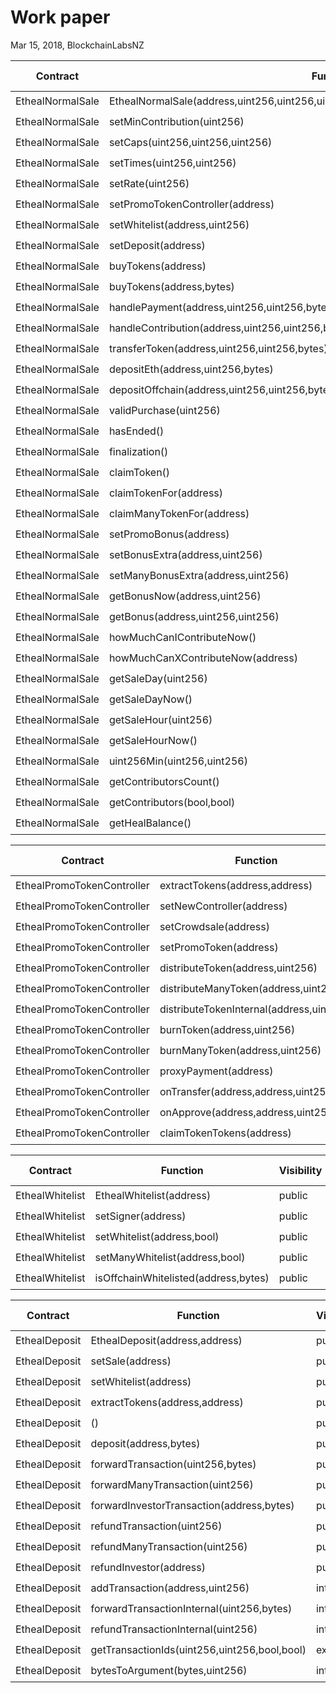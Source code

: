 # Work paper

Mar 15, 2018, BlockchainLabsNZ


|     Contract     |                                         Function                                          | Visibility | Constant |   Returns    |                   Modifiers                    |              Static Analysis              |   Test Coverage    | Functional Analysis |
|------------------|-------------------------------------------------------------------------------------------|------------|----------|--------------|------------------------------------------------|-------------------------------------------|--------------------|---------------------|
| EthealNormalSale | EthealNormalSale(address,uint256,uint256,uint256,uint256,uint256,uint256,uint256,address) | public     | false    |              | CappedCrowdsale,FinalizableCrowdsale,Crowdsale | :white_check_mark::ballot_box_with_check: | :white_check_mark: | :white_check_mark:  |
| EthealNormalSale | setMinContribution(uint256)                                                               | public     | false    |              | onlyOwner                                      | :white_check_mark::ballot_box_with_check: | :white_check_mark: | :white_check_mark:  |
| EthealNormalSale | setCaps(uint256,uint256,uint256)                                                          | public     | false    |              | onlyOwner                                      | :white_check_mark::ballot_box_with_check: | :white_check_mark: | :white_check_mark:  |
| EthealNormalSale | setTimes(uint256,uint256)                                                                 | public     | false    |              | onlyOwner                                      | :white_check_mark::ballot_box_with_check: | :white_check_mark: | :white_check_mark:  |
| EthealNormalSale | setRate(uint256)                                                                          | public     | false    |              | onlyOwner                                      | :white_check_mark::ballot_box_with_check: | :white_check_mark: | :white_check_mark:  |
| EthealNormalSale | setPromoTokenController(address)                                                          | public     | false    |              | onlyOwner                                      | :white_check_mark::ballot_box_with_check: | :white_check_mark: | :white_check_mark:  |
| EthealNormalSale | setWhitelist(address,uint256)                                                             | public     | false    |              | onlyOwner                                      | :white_check_mark::ballot_box_with_check: | :white_check_mark: | :white_check_mark:  |
| EthealNormalSale | setDeposit(address)                                                                       | public     | false    |              | onlyOwner                                      | :white_check_mark::ballot_box_with_check: | :white_check_mark: | :white_check_mark:  |
| EthealNormalSale | buyTokens(address)                                                                        | public     | false    |              | payable,whenNotPaused                          | :white_check_mark::ballot_box_with_check: | :white_check_mark: | :white_check_mark:  |
| EthealNormalSale | buyTokens(address,bytes)                                                                  | public     | false    |              | payable,whenNotPaused                          | :white_check_mark::ballot_box_with_check: | :white_check_mark: | :white_check_mark:  |
| EthealNormalSale | handlePayment(address,uint256,uint256,bytes)                                              | internal   | false    |              |                                                | :white_check_mark::ballot_box_with_check: | :white_check_mark: | :white_check_mark:  |
| EthealNormalSale | handleContribution(address,uint256,uint256,bytes)                                         | internal   | false    | uint256      |                                                | :white_check_mark::ballot_box_with_check: | :white_check_mark: | :white_check_mark:  |
| EthealNormalSale | transferToken(address,uint256,uint256,bytes)                                              | internal   | false    |              |                                                | :white_check_mark::ballot_box_with_check: | :white_check_mark: | :white_check_mark:  |
| EthealNormalSale | depositEth(address,uint256,bytes)                                                         | public     | false    |              | payable,whenNotPaused                          | :white_check_mark::ballot_box_with_check: | :white_check_mark: | :white_check_mark:  |
| EthealNormalSale | depositOffchain(address,uint256,uint256,bytes)                                            | public     | false    |              | onlyOwner,whenNotPaused                        | :white_check_mark::ballot_box_with_check: | :white_check_mark: | :white_check_mark:  |
| EthealNormalSale | validPurchase(uint256)                                                                    | internal   | true     | bool         |                                                | :white_check_mark::ballot_box_with_check: | :white_check_mark: | :white_check_mark:  |
| EthealNormalSale | hasEnded()                                                                                | public     | true     | bool         |                                                | :white_check_mark::ballot_box_with_check: | :white_check_mark: | :white_check_mark:  |
| EthealNormalSale | finalization()                                                                            | internal   | false    |              |                                                | :white_check_mark::ballot_box_with_check: | :white_check_mark: | :white_check_mark:  |
| EthealNormalSale | claimToken()                                                                              | public     | false    |              | afterSale                                      | :white_check_mark::ballot_box_with_check: | :white_check_mark: | :white_check_mark:  |
| EthealNormalSale | claimTokenFor(address)                                                                    | public     | false    |              | afterSale,whenNotPaused                        | :white_check_mark::ballot_box_with_check: | :white_check_mark: | :white_check_mark:  |
| EthealNormalSale | claimManyTokenFor(address)                                                                | external   | false    |              | afterSale                                      | :white_check_mark::ballot_box_with_check: | :white_check_mark: | :white_check_mark:  |
| EthealNormalSale | setPromoBonus(address)                                                                    | public     | false    |              |                                                | :white_check_mark::ballot_box_with_check: | :white_check_mark: | :white_check_mark:  |
| EthealNormalSale | setBonusExtra(address,uint256)                                                            | public     | false    |              | onlyOwner                                      | :white_check_mark::ballot_box_with_check: | :white_check_mark: | :white_check_mark:  |
| EthealNormalSale | setManyBonusExtra(address,uint256)                                                        | external   | false    |              | onlyOwner                                      | :white_check_mark::ballot_box_with_check: | :white_check_mark: | :white_check_mark:  |
| EthealNormalSale | getBonusNow(address,uint256)                                                              | public     | false    | uint256      | view                                           | :white_check_mark::ballot_box_with_check: | :white_check_mark: | :white_check_mark:  |
| EthealNormalSale | getBonus(address,uint256,uint256)                                                         | public     | false    | _bonus       | view                                           | :white_check_mark::ballot_box_with_check: | :white_check_mark: | :white_check_mark:  |
| EthealNormalSale | howMuchCanIContributeNow()                                                                | public     | false    | uint256      | view                                           | :white_check_mark::ballot_box_with_check: | :white_check_mark: | :white_check_mark:  |
| EthealNormalSale | howMuchCanXContributeNow(address)                                                         | public     | false    | uint256      | view                                           | :white_check_mark::ballot_box_with_check: | :white_check_mark: | :white_check_mark:  |
| EthealNormalSale | getSaleDay(uint256)                                                                       | public     | false    | uint256      | view                                           | :white_check_mark::ballot_box_with_check: | :white_check_mark: | :white_check_mark:  |
| EthealNormalSale | getSaleDayNow()                                                                           | public     | false    | uint256      | view                                           | :white_check_mark::ballot_box_with_check: | :white_check_mark: | :white_check_mark:  |
| EthealNormalSale | getSaleHour(uint256)                                                                      | public     | false    | uint256      | view                                           | :white_check_mark::ballot_box_with_check: | :white_check_mark: | :white_check_mark:  |
| EthealNormalSale | getSaleHourNow()                                                                          | public     | false    | uint256      | view                                           | :white_check_mark::ballot_box_with_check: | :white_check_mark: | :white_check_mark:  |
| EthealNormalSale | uint256Min(uint256,uint256)                                                               | internal   | false    | uint256      | pure                                           | :white_check_mark::ballot_box_with_check: | :white_check_mark: | :white_check_mark:  |
| EthealNormalSale | getContributorsCount()                                                                    | public     | false    | uint256      | view                                           | :white_check_mark::ballot_box_with_check: | :white_check_mark: | :white_check_mark:  |
| EthealNormalSale | getContributors(bool,bool)                                                                | public     | false    | contributors | view                                           | :white_check_mark::ballot_box_with_check: | :white_check_mark: | :white_check_mark:  |
| EthealNormalSale | getHealBalance()                                                                          | public     | false    | uint256      | view                                           | :white_check_mark::ballot_box_with_check: | :white_check_mark: | :white_check_mark:  |

|     Contract     |                                         Function                                          | Visibility | Constant |   Returns    |                   Modifiers                    |              Static Analysis              |   Test Coverage    | Functional Analysis |
|------------------|-------------------------------------------------------------------------------------------|------------|----------|--------------|------------------------------------------------|-------------------------------------------|--------------------|---------------------|
| EthealPromoTokenController | extractTokens(address,address)           | public     | false    |         | onlyOwner | :white_check_mark::ballot_box_with_check: | :white_check_mark: | :white_check_mark:  |
| EthealPromoTokenController | setNewController(address)                | public     | false    |         | onlyOwner | :white_check_mark::ballot_box_with_check: | :white_check_mark: | :white_check_mark:  |
| EthealPromoTokenController | setCrowdsale(address)                    | public     | false    |         | onlyOwner | :white_check_mark::ballot_box_with_check: | :white_check_mark: | :white_check_mark:  |
| EthealPromoTokenController | setPromoToken(address)                   | public     | false    |         | onlyOwner | :white_check_mark::ballot_box_with_check: | :white_check_mark: | :white_check_mark:  |
| EthealPromoTokenController | distributeToken(address,uint256)         | public     | false    |         | onlyOwner | :white_check_mark::ballot_box_with_check: | :white_check_mark: | :white_check_mark:  |
| EthealPromoTokenController | distributeManyToken(address,uint256)     | external   | false    |         | onlyOwner | :white_check_mark::ballot_box_with_check: | :white_check_mark: | :white_check_mark:  |
| EthealPromoTokenController | distributeTokenInternal(address,uint256) | internal   | false    |         |           | :white_check_mark::ballot_box_with_check: | :white_check_mark: | :white_check_mark:  |
| EthealPromoTokenController | burnToken(address,uint256)               | public     | false    |         | onlyOwner | :white_check_mark::ballot_box_with_check: | :white_check_mark: | :white_check_mark:  |
| EthealPromoTokenController | burnManyToken(address,uint256)           | external   | false    |         | onlyOwner | :white_check_mark::ballot_box_with_check: | :white_check_mark: | :white_check_mark:  |
| EthealPromoTokenController | proxyPayment(address)                    | public     | false    | bool    | payable   | :white_check_mark::ballot_box_with_check: | :white_check_mark: | :white_check_mark:  |
| EthealPromoTokenController | onTransfer(address,address,uint256)      | public     | false    | bool    |           | :white_check_mark::ballot_box_with_check: | :white_check_mark: | :white_check_mark:  |
| EthealPromoTokenController | onApprove(address,address,uint256)       | public     | false    | bool    |           | :white_check_mark::ballot_box_with_check: | :white_check_mark: | :white_check_mark:  |
| EthealPromoTokenController | claimTokenTokens(address)                | public     | false    |         | onlyOwner | :white_check_mark::ballot_box_with_check: | :white_check_mark: | :white_check_mark:  |


|    Contract     |               Function               | Visibility | Constant | Returns | Modifiers |              Static Analysis              |   Test Coverage    | Functional Analysis |
|-----------------|--------------------------------------|------------|----------|---------|-----------|-------------------------------------------|--------------------|---------------------|
| EthealWhitelist | EthealWhitelist(address)             | public     | false    |         |           | :white_check_mark::ballot_box_with_check: | :white_check_mark: | :white_check_mark:  |
| EthealWhitelist | setSigner(address)                   | public     | false    |         | onlyOwner | :white_check_mark::ballot_box_with_check: | :white_check_mark: | :white_check_mark:  |
| EthealWhitelist | setWhitelist(address,bool)           | public     | false    |         | onlyOwner | :white_check_mark::ballot_box_with_check: | :white_check_mark: | :white_check_mark:  |
| EthealWhitelist | setManyWhitelist(address,bool)       | public     | false    |         | onlyOwner | :white_check_mark::ballot_box_with_check: | :white_check_mark: | :white_check_mark:  |
| EthealWhitelist | isOffchainWhitelisted(address,bytes) | public     | false    | bool    | view      | :white_check_mark::ballot_box_with_check: | :white_check_mark: | :white_check_mark:  |


|   Contract    |                   Function                   | Visibility | Constant | Returns |             Modifiers             |              Static Analysis              |   Test Coverage    | Functional Analysis |
|---------------|----------------------------------------------|------------|----------|---------|-----------------------------------|-------------------------------------------|--------------------|---------------------|
| EthealDeposit | EthealDeposit(address,address)               | public     | false    |         |                                   | :white_check_mark::ballot_box_with_check: | :white_check_mark: | :white_check_mark:  |
| EthealDeposit | setSale(address)                             | public     | false    |         | onlyOwner                         | :white_check_mark::ballot_box_with_check: | :white_check_mark: | :white_check_mark:  |
| EthealDeposit | setWhitelist(address)                        | public     | false    |         | onlyOwner                         | :white_check_mark::ballot_box_with_check: | :white_check_mark: | :white_check_mark:  |
| EthealDeposit | extractTokens(address,address)               | public     | false    |         | onlyOwner,saleEnded               | :white_check_mark::ballot_box_with_check: | :white_check_mark: | :white_check_mark:  |
| EthealDeposit | ()                                           | public     | false    |         | payable                           | :white_check_mark::ballot_box_with_check: | :white_check_mark: | :white_check_mark:  |
| EthealDeposit | deposit(address,bytes)                       | public     | false    | uint256 | payable,whitelistSet,saleNotEnded | :white_check_mark::ballot_box_with_check: | :white_check_mark: | :white_check_mark:  |
| EthealDeposit | forwardTransaction(uint256,bytes)            | public     | false    |         | whitelistSet,saleNotEnded         | :white_check_mark::ballot_box_with_check: | :white_check_mark: | :white_check_mark:  |
| EthealDeposit | forwardManyTransaction(uint256)              | public     | false    |         | whitelistSet,saleNotEnded         | :white_check_mark::ballot_box_with_check: | :white_check_mark: | :white_check_mark:  |
| EthealDeposit | forwardInvestorTransaction(address,bytes)    | public     | false    |         | whitelistSet,saleNotEnded         | :white_check_mark::ballot_box_with_check: | :white_check_mark: | :white_check_mark:  |
| EthealDeposit | refundTransaction(uint256)                   | public     | false    |         | saleEnded                         | :white_check_mark::ballot_box_with_check: | :white_check_mark: | :white_check_mark:  |
| EthealDeposit | refundManyTransaction(uint256)               | public     | false    |         | saleEnded                         | :white_check_mark::ballot_box_with_check: | :white_check_mark: | :white_check_mark:  |
| EthealDeposit | refundInvestor(address)                      | public     | false    |         | saleEnded                         | :white_check_mark::ballot_box_with_check: | :white_check_mark: | :white_check_mark:  |
| EthealDeposit | addTransaction(address,uint256)              | internal   | false    | uint256 |                                   | :white_check_mark::ballot_box_with_check: | :white_check_mark: | :white_check_mark:  |
| EthealDeposit | forwardTransactionInternal(uint256,bytes)    | internal   | false    | bool    |                                   | :white_check_mark::ballot_box_with_check: | :white_check_mark: | :white_check_mark:  |
| EthealDeposit | refundTransactionInternal(uint256)           | internal   | false    | bool    |                                   | :white_check_mark::ballot_box_with_check: | :white_check_mark: | :white_check_mark:  |
| EthealDeposit | getTransactionIds(uint256,uint256,bool,bool) | external   | false    | ids     | view                              | :white_check_mark::ballot_box_with_check: | :white_check_mark: | :white_check_mark:  |
| EthealDeposit | bytesToArgument(bytes,uint256) | internal   | false    | bytes     | pure                              | :white_check_mark::ballot_box_with_check: | :white_check_mark: | :white_check_mark:  |

